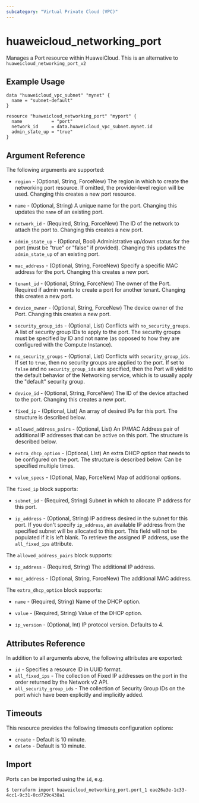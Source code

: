 ```yaml
---
subcategory: "Virtual Private Cloud (VPC)"
---
```


# huaweicloud\_networking\_port

Manages a Port resource within HuaweiCloud.
This is an alternative to `huaweicloud_networking_port_v2`

## Example Usage

```hcl
data "huaweicloud_vpc_subnet" "mynet" {
  name = "subnet-default"
}

resource "huaweicloud_networking_port" "myport" {
  name           = "port"
  network_id     = data.huaweicloud_vpc_subnet.mynet.id
  admin_state_up = "true"
}
```

## Argument Reference

The following arguments are supported:

* `region` - (Optional, String, ForceNew) The region in which to create the networking port resource. If omitted, the provider-level region will be used. Changing this creates a new port resource.

* `name` - (Optional, String) A unique name for the port. Changing this
    updates the `name` of an existing port.

* `network_id` - (Required, String, ForceNew) The ID of the network to attach the port to. Changing
    this creates a new port.

* `admin_state_up` - (Optional, Bool) Administrative up/down status for the port
    (must be "true" or "false" if provided). Changing this updates the
    `admin_state_up` of an existing port.

* `mac_address` - (Optional, String, ForceNew) Specify a specific MAC address for the port. Changing
    this creates a new port.

* `tenant_id` - (Optional, String, ForceNew) The owner of the Port. Required if admin wants
    to create a port for another tenant. Changing this creates a new port.

* `device_owner` - (Optional, String, ForceNew) The device owner of the Port. Changing this creates
    a new port.

* `security_group_ids` - (Optional, List) Conflicts with `no_security_groups`. A list
    of security group IDs to apply to the port. The security groups must be
    specified by ID and not name (as opposed to how they are configured with
    the Compute Instance).

* `no_security_groups` - (Optional, List) Conflicts with `security_group_ids`. If set to
    `true`, then no security groups are applied to the port. If set to `false` and
    no `security_group_ids` are specified, then the Port will yield to the default
    behavior of the Networking service, which is to usually apply the "default"
    security group.

* `device_id` - (Optional, String, ForceNew) The ID of the device attached to the port. Changing this
    creates a new port.

* `fixed_ip` - (Optional, List) An array of desired IPs for this port. The structure is
    described below.

* `allowed_address_pairs` - (Optional, List) An IP/MAC Address pair of additional IP
    addresses that can be active on this port. The structure is described
    below.

* `extra_dhcp_option` - (Optional, List) An extra DHCP option that needs to be configured
    on the port. The structure is described below. Can be specified multiple
    times.

* `value_specs` - (Optional, Map, ForceNew) Map of additional options.

The `fixed_ip` block supports:

* `subnet_id` - (Required, String) Subnet in which to allocate IP address for
this port.

* `ip_address` - (Optional, String) IP address desired in the subnet for this port. If
you don't specify `ip_address`, an available IP address from the specified
subnet will be allocated to this port. This field will not be populated if it
is left blank. To retrieve the assigned IP address, use the `all_fixed_ips`
attribute.

The `allowed_address_pairs` block supports:

* `ip_address` - (Required, String) The additional IP address.

* `mac_address` - (Optional, String, ForceNew) The additional MAC address.

The `extra_dhcp_option` block supports:

* `name` - (Required, String) Name of the DHCP option.

* `value` - (Required, String) Value of the DHCP option.

* `ip_version` - (Optional, Int) IP protocol version. Defaults to 4.

## Attributes Reference

In addition to all arguments above, the following attributes are exported:


* `id` - Specifies a resource ID in UUID format.
* `all_fixed_ips` - The collection of Fixed IP addresses on the port in the
  order returned by the Network v2 API.
* `all_security_group_ids` - The collection of Security Group IDs on the port
  which have been explicitly and implicitly added.


## Timeouts
This resource provides the following timeouts configuration options:
- `create` - Default is 10 minute.
- `delete` - Default is 10 minute.

## Import

Ports can be imported using the `id`, e.g.

```
$ terraform import huaweicloud_networking_port.port_1 eae26a3e-1c33-4cc1-9c31-0cd729c438a1
```
